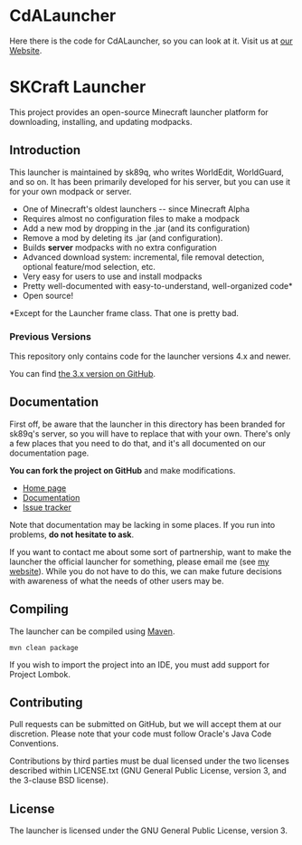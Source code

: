CdALauncher
===========

Here there is the code for CdALauncher, so you can look at it. Visit us at [our Website](http://ceneridiatlantis.it).

SKCraft Launcher
================

This project provides an open-source Minecraft launcher platform for downloading,
installing, and updating modpacks.

Introduction
------------

This launcher is maintained by sk89q, who writes WorldEdit, WorldGuard, and so on. It has
been primarily developed for his server, but you can use it for your own modpack or
server.

* One of Minecraft's oldest launchers -- since Minecraft Alpha
* Requires almost no configuration files to make a modpack
* Add a new mod by dropping in the .jar (and its configuration)
* Remove a mod by deleting its .jar (and configuration).
* Builds **server** modpacks with no extra configuration
* Advanced download system: incremental, file removal detection, optional feature/mod selection, etc.
* Very easy for users to use and install modpacks
* Pretty well-documented with easy-to-understand, well-organized code*
* Open source!

*Except for the Launcher frame class. That one is pretty bad.

### Previous Versions

This repository only contains code for the launcher versions 4.x and newer.

You can find [the 3.x version on GitHub](https://github.com/sk89q/skmclauncher).

Documentation
-------------

First off, be aware that the launcher in this directory has been branded for sk89q's
server, so you will have to replace that with your own. There's only a few places that
you need to do that, and it's all documented on our documentation page.

**You can fork the project on GitHub** and make modifications.

* [Home page](http://opensource.skcraft.com/)
* [Documentation](http://confluence.skcraft.com/display/LAUN/Launcher)
* [Issue tracker](http://issues.skcraft.com/browse/LAUN)

Note that documentation may be lacking in some places. If you run into problems,
**do not hesitate to ask**.

If you want to contact me about some sort of partnership, want to make the launcher
the official launcher for something, please email me (see
[my website](http://www.sk89q.com/contact/)). While you do not have to do this, we
can make future decisions with awareness of what the needs of other users may be.

Compiling
---------

The launcher can be compiled using [Maven](http://maven.apache.org/).

    mvn clean package

If you wish to import the project into an IDE, you must add support for
Project Lombok.

Contributing
------------

Pull requests can be submitted on GitHub, but we will accept them
at our discretion. Please note that your code must follow
Oracle's Java Code Conventions.

Contributions by third parties must be dual licensed under the two licenses
described within LICENSE.txt (GNU General Public License, version 3, and the
3-clause BSD license).


License
-------

The launcher is licensed under the GNU General Public License, version 3.
